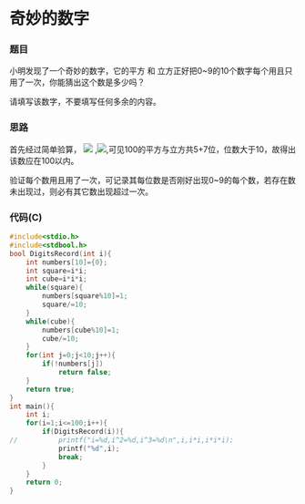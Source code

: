 # 奇妙的数字

### 题目

小明发现了一个奇妙的数字，它的平方 和 立方正好把0~9的10个数字每个用且只用了一次，你能猜出这个数是多少吗？

请填写该数字，不要填写任何多余的内容。

### 思路

首先经过简单验算， ![](http://latex.codecogs.com/svg.latex?100^{2}=10000) ,![](http://latex.codecogs.com/svg.latex?100^{3}=1000000),可见100的平方与立方共5+7位，位数大于10，故得出该数应在100以内。

验证每个数用且用了一次，可记录其每位数是否刚好出现0~9的每个数，若存在数未出现过，则必有其它数出现超过一次。

### 代码(C)

```c
#include<stdio.h>
#include<stdbool.h>
bool DigitsRecord(int i){
	int numbers[10]={0};
	int square=i*i;
	int cube=i*i*i;
	while(square){
		numbers[square%10]=1;
		square/=10;
	}
	while(cube){
		numbers[cube%10]=1;
		cube/=10;
	}
	for(int j=0;j<10;j++){
		if(!numbers[j])
			return false;
	}
	return true;
}
int main(){
	int i;
	for(i=1;i<=100;i++){
		if(DigitsRecord(i)){
//			printf("i=%d,i^2=%d,i^3=%d\n",i,i*i,i*i*i);
			printf("%d",i);
			break;
		}
	}
	return 0; 
} 
```

